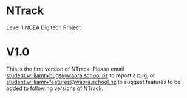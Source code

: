 # NTrack
Level 1 NCEA Digitech Project

# V1.0
This is the first version of NTrack. Please email student.williamr+bugs@waora.school.nz to report a bug, or student.williamr+features@waora.school.nz to suggest features to be added to following versions of NTrack.
